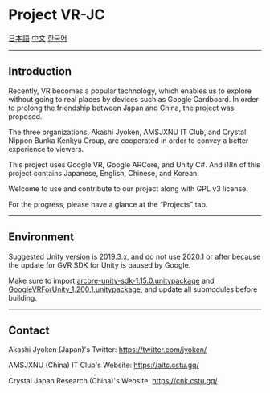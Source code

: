 # Project VR-JC

[日本語](README.ja.md) [中文](README.zh.md) [한국어](README.kr.md)

---

## Introduction

Recently, VR becomes a popular technology, which enables us to explore without going to real places by devices such as Google Cardboard. In order to prolong the friendship between Japan and China, the project was proposed.

The three organizations, Akashi Jyoken, AMSJXNU IT Club, and Crystal Nippon Bunka Kenkyu Group, are cooperated in order to convey a better experience to viewers.

This project uses Google VR, Google ARCore, and Unity C#. And i18n of this project contains Japanese, English, Chinese, and Korean.

Welcome to use and contribute to our project along with GPL v3 license.

For the progress, please have a glance at the “Projects” tab.

---

## Environment

Suggested Unity version is 2019.3.x, and do not use 2020.1 or after because the update for GVR SDK for Unity is paused by Google.

Make sure to import [arcore-unity-sdk-1.15.0.unitypackage](https://github.com/google-ar/arcore-unity-sdk/releases/download/v1.15.0/arcore-unity-sdk-1.15.0.unitypackage) and [GoogleVRForUnity_1.200.1.unitypackage](https://github.com/googlevr/gvr-unity-sdk/releases/download/v1.200.1/GoogleVRForUnity_1.200.1.unitypackage), and update all submodules before building.

---

## Contact

Akashi Jyoken (Japan)'s Twitter: https://twitter.com/jyoken/

AMSJXNU (China) IT Club's Website: https://aitc.cstu.gq/

Crystal Japan Research (China)'s Website: https://cnk.cstu.gq/
